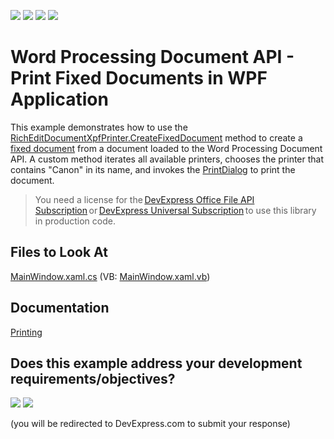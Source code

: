 <!-- default badges list -->
![](https://img.shields.io/endpoint?url=https://codecentral.devexpress.com/api/v1/VersionRange/128608357/21.1.5%2B)
[![](https://img.shields.io/badge/Open_in_DevExpress_Support_Center-FF7200?style=flat-square&logo=DevExpress&logoColor=white)](https://supportcenter.devexpress.com/ticket/details/E3862)
[![](https://img.shields.io/badge/📖_How_to_use_DevExpress_Examples-e9f6fc?style=flat-square)](https://docs.devexpress.com/GeneralInformation/403183)
[![](https://img.shields.io/badge/💬_Leave_Feedback-feecdd?style=flat-square)](#does-this-example-address-your-development-requirementsobjectives)
<!-- default badges end -->

# Word Processing Document API - Print Fixed Documents in WPF Application

This example demonstrates how to use the [RichEditDocumentXpfPrinter.CreateFixedDocument](https://docs.devexpress.com/WPF/DevExpress.Xpf.RichEdit.RichEditDocumentXpfPrinter.CreateFixedDocument(DevExpress.XtraRichEdit.IRichEditDocumentServer)) method to create a [fixed document](https://docs.microsoft.com/en-us/dotnet/api/system.windows.documents.fixeddocument) from a document loaded to the Word Processing Document API. A custom method iterates all available printers, chooses the printer that contains "Canon" in its name, and invokes the [PrintDialog](https://docs.microsoft.com/en-us/dotnet/api/system.windows.controls.printdialog) to print the document.

> You need a license for the [DevExpress Office File API Subscription](https://www.devexpress.com/products/net/office-file-api/) or [DevExpress Universal Subscription](https://www.devexpress.com/subscriptions/universal.xml) to use this library in production code. 

<!-- default file list -->
## Files to Look At

[MainWindow.xaml.cs](./CS/RichEditDocumentServer_Print/MainWindow.xaml.cs) (VB: [MainWindow.xaml.vb](./VB/RichEditDocumentServer_Print/MainWindow.xaml.vb))
<!-- default file list end -->

## Documentation

[Printing](https://docs.devexpress.com/OfficeFileAPI/17580/word-processing-document-api/printing)
<!-- feedback -->
## Does this example address your development requirements/objectives?

[<img src="https://www.devexpress.com/support/examples/i/yes-button.svg"/>](https://www.devexpress.com/support/examples/survey.xml?utm_source=github&utm_campaign=word-document-api-print-fixed-documents-in-wpf-application&~~~was_helpful=yes) [<img src="https://www.devexpress.com/support/examples/i/no-button.svg"/>](https://www.devexpress.com/support/examples/survey.xml?utm_source=github&utm_campaign=word-document-api-print-fixed-documents-in-wpf-application&~~~was_helpful=no)

(you will be redirected to DevExpress.com to submit your response)
<!-- feedback end -->
